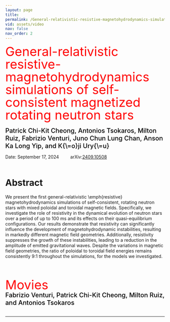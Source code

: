 ```yaml
---
layout: page
title: 
permalink: /General-relativistic-resistive-magnetohydrodynamics-simulations-of-self-consistent-magnetized-rotating-neutron-stars/
vid: assets/video
nav: false
nav_order: 2
---
```


<div class="alert alert-block alert-success">
     <span style="color:red;font-weight:400;font-size:40px;line-height:1em">
        General-relativistic resistive-magnetohydrodynamics simulations of self-consistent magnetized rotating neutron stars
     </span>
     <br/><br/>
     <span style="color:black;font-weight:500;font-size:20px">
     Patrick Chi-Kit Cheong, Antonios Tsokaros, Milton Ruiz, Fabrizio Venturi, Juno Chun Lung Chan, Anson Ka Long Yip, and K{\=o}ji Ury{\=u}
     </span>
</div>


<!---
# <font color="green"> Jet like structures in low-mass binary neutron star merger remnants </font>
**Jamie Bamber, Antonios Tsokaros, Milton Ruiz, and Stuart L. Shapiro**

**Jamie Bamber,**<sup>1</sup> **Antonios Tsokaros,**<sup>1,2,3</sup> **Milton Ruiz,**<sup>4</sup> **and Stuart L. Shapiro**<sup>1,5</sup>

<sup>1</sup>*Department of Physics, University of Illinois at Urbana-Champaign, Urbana, IL 61801, USA*

<sup>2</sup>*National Center for Supercomputing Applications, University of Illinois at Urbana-Champaign, Urbana, IL 61801, USA*

<sup>3</sup>*Research Center for Astronomy and Applied Mathematics, Academy of Athens, Athens 11527, Greece*

<sup>4</sup>*Departament d’Astronomia i Astrofı́sica, Universitat de València, C/ Dr Moliner 50, 46100, Burjassot (València), Spain*

<sup>5</sup>*Department of Astronomy & NCSA, University of Illinois at Urbana-Champaign, Urbana, IL 61801, USA*
--->


Date: September 17, 2024   &emsp;&emsp; arXiv:[2409.10508](https://arxiv.org/abs/2409.10508)
<br/><br/>


# Abstract 
We present the first general-relativistic \emph{resistive} magnetohydrodynamics
simulations of self-consistent, rotating neutron stars with mixed poloidal and
toroidal magnetic fields.  Specifically, we investigate the role of resistivity
in the dynamical evolution of neutron stars over a period of up to 100 ms and
its effects on their quasi-equilibrium configurations.  Our results demonstrate
that resistivity can significantly influence the development of
magnetohydrodynamic instabilities, resulting in markedly different magnetic
field geometries.  Additionally, resistivity suppresses the growth of these
instabilities, leading to a reduction in the amplitude of emitted gravitational
waves.  Despite the variations in magnetic field geometries, the ratio of
poloidal to toroidal field energies remains consistently 9:1 throughout the
simulations, for the models we investigated.

<br/><br/>

<!---
# Movies
**Nawaf Aldrees, Jamie Bamber, Jonah Doppelt, Yinuan Liang, Rohan Narasimhan, Milton Ruiz, Stuart L. Shapiro, Antonios Tsokaros, and Eric Yu**
<br/><br/>
--->

<div class="alert alert-block alert-info">
     <span style="color:red;font-weight:400;font-size:40px;line-height:1em">
        Movies
     </span>
     <br/>
     <span style="color:black;font-weight:500;font-size:20px">
     Fabrizio Venturi, 
     Patrick Chi-Kit Cheong, 
     Milton Ruiz, and  
     Antonios Tsokaros
     </span>
</div>

<br/>


---



